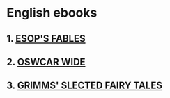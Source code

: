 # English ebooks
## 1. [ESOP'S FABLES](../../blob/master/esop_fables.md)
## 2. [OSWCAR WIDE](../blob/master/oswcar_wide.md)
## 3. [GRIMMS' SLECTED FAIRY TALES](../blob/master/grimm_select_fairy_tales.md)

